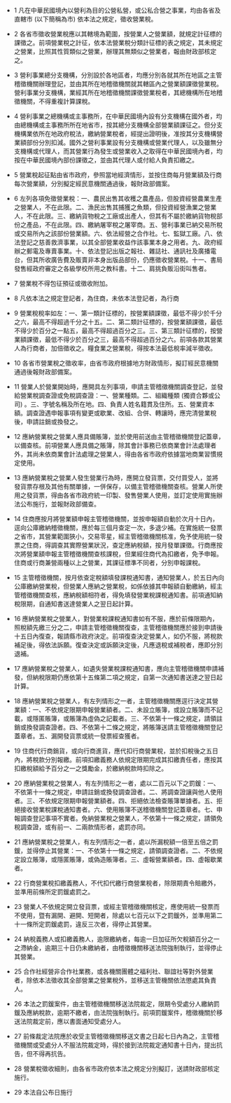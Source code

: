 * 1 凡在中華民國境內以營利為目的公營私營，或公私合營之事業，均由各省及直轄市 (以下簡稱為市) 依本法之規定，徵收營業稅。

* 2 各省市徵收營業稅應以其轄境為範圍，按營業人之營業額，就規定計征標的課徵之。前項營業稅之計征，依本法營業稅分類計征標的表之規定，其未規定之營業，比照其性質類似之營業，辦理其無類似之營業者，報由財政部核定之。

* 3 營利事業總分支機構，分別設於各地區者，均應分別各就其所在地區之主管稽徵機關辦理登記，並由其所在地稽徵機關就其轄區內之營業額課徵營業稅。營利事業分支機構，業經其所在地稽徵機關課徵營業稅者，其總機構所在地稽徵機關，不得重複計算課稅。

* 4 營利事業之總機構或主事務所，在中華民國境內設有分支機構在國外者，均由總機構或主事務所所在地省市，按其總分支機構全部營業額課征之。但分支機構業依所在地政府稅法，繳納營業稅者，經提出證明後，准按其分支機構營業額部份分別扣減。國外之營利事業設有分支機構或營業代理人，以及雖無分支機構或代理人，而其營業行為發生或營業收入之取得在中華民國境內者，均按在中華民國境內部份課徵之，並由其代理人或付給人負責扣繳之。

* 5 營業稅起征點由省市政府，參照當地經濟情形，並按住商每月營業額及行商每次營業額，分別擬定經民意機關通過後，報財政部備案。

* 6 左列各項免徵營業稅：一、農民出售其收穫之農產品，但股資經營農業生產之營業人，不在此限。二、漁民出售其捕獲之魚類，但投資經營漁業之營業人，不在此限。三、繳納貨物稅之工廠或出產人，但其有不屬於繳納貨物稅部份之產品，不在此限。四、繳納屠宰稅之屠宰商。五、營利事業已納交易所稅或交易所內之該部份營業額。六、依法經營之合作社。七、監獄工廠。八、依法登記之慈善救濟事業，以其全部營業收益作該事業本身之用者。九、政府經辦之郵電及專賣事業。十、依法登記出版之報社、雜誌社、通訊社及廣播電台，但其所收廣告費及販賣非本身出版品部份，仍應徵收營業稅。十一、書局發售經政府審定之各級學校所用之教科書。十二、肩挑負販沿街叫售者。

* 7 營業稅不得包征預征或徵收附加。

* 8 凡依本法之規定登記者，為住商，未依本法登記者，為行商

* 9 營業稅稅率如左：一、第一類計征標的，按營業額課徵，最低不得少於千分之六，最高不得超過千分之十五。二、第二類計征標的，按營業額課徵，最低不得少於百分之一點五，最高不得超過百分之三。三、第三類計征標的，按營業額課徵，最低不得少於百分之三，最高不得超過百分之六。前項各款其營業人為行商者，加倍徵收之。糧食業之營業稅，得按本法最低稅率減半徵收。

* 10 各省市營業稅之徵收率，由省市政府根據地方財政情形，擬訂經民意機關通過後報財政部備案。

* 11 營業人於營業開始時，應開具左列事項，申請主管稽徵機關調查登記，並發給營業稅調查證或免稅調查證：一、營業種類。二、組織種類 (獨資合夥或公司) 。三、字號名稱及所在地。四、負責人姓名籍貫及住所。五、營業資本額。調查證遇申報事項有變更或歇業、改組、合併、轉讓時，應完清營業稅後，申請註銷或換發之。

* 12 應納營業稅之營業人應具備賬簿，並於使用前送由主管稽徵機關登記蓋章，以備查核。前項營業人應具備之賬簿，除其會計事務已依商業會計法處理者外，其尚未依商業會計法處理之營業人，得由各省市政府依據當地商業習慣規定使用。

* 13 應納營業稅之營業人發生營業行為時，應開立發貨票，交付買受人，並將發貨票存根及其他有關單據，一併保存，以備主管稽徵機關查核。營業人所使用之發貨票，得由各省市政府統一印製、發售營業人使用，並訂定使用實施辦法公布施行，並報財政部備查。

* 14 住商應按月將營業額申報主管稽徵機關，並按申報額自動於次月十日內，逕向公庫繳納稽徵機關，應於每三個月查定一次，多退少補。在實施統一發票之省市，其營業範圍狹小，交易零星，經主管稽徵機關核准，免予使用統一發票之住商，得調查其實際營業狀況，查定應納稅額，按月發單課徵。行商應按次將營業額申報主管稽徵機關查核課稅，但業經住商代為扣繳者，免予申報。住商或行商兼營兩種以上之營業，其課征標準不同者，分別申報課稅。

* 15 主管稽徵機關，按月依查定稅額填發課稅通知書，通知營業人，於五日內向公庫繳納營業稅，但營業人應納之營業稅，如係依據其申報額自動繳納，經主管稽徵機關查核，應納稅額相符者，得免填發營業稅課稅通知書。前項通知納稅限期，自通知書送達營業人之翌日起計算。

* 16 應納營業稅之營業人，對營業稅課稅通知書如有不服，應於前條限期內，照稅額先繳三分之二，申請主管稽徵機關復查，主管稽徵機關應於接到申請後十五日內復查，報請縣市政府決定。前項復查決定營業人，如仍不服，將稅款補足後，得依法訴願。復查決定或訴願決定後，凡應退稅或補稅者，應即分別退補。

* 17 應納營業稅之營業人，如遺失營業稅課稅通知書，應向主管稽徵機關申請補發，但納稅限期仍應依第十五條第二項之規定，自第一次通知書送達之翌日起計算。

* 18 應納營業稅之營業人，有左列情形之一者，主管稽徵機關應逕行決定其營業額：一、不依規定限期申報營業額者。二、未設立賬簿，或設立賬簿而不記載，或隱匿賬簿，或賬簿為虛偽之記載者。三、不依第十一條之規定，請領註銷或換發調查證者。四、不依第十二條之規定，將賬簿送請主管稽徵機關登記蓋章者。五、漏開發貨票或統一發票經查獲者。

* 19 住商代行商銷貨，或向行商進貨，應代扣行商營業稅，並於扣稅後之五日內，將稅款分別報繳。前項扣繳義務人依規定限期完成其扣繳責任者，應按其扣繳稅額給予百分之一之獎勵金，於繳納稅款時扣除之。

* 20 應納營業稅之營業人，有左列情形之一者，處以二百元以下之罰鍰：一、不依第十一條之規定，申請註銷或換發調查證者。二、將調查證讓與他人使用者。三、不依規定限期申報營業額者。四、拒絕依法檢查賬簿單據者。五、拒絕接收營業稅課稅通知書者。六、使用賬簿不送稽徵機關登記蓋章者。七、申報調查登記事項不實者。免納營業稅之營業人，不依第十一條之規定，請領免稅調查證，或有前一、二兩款情形者，處罰亦同。

* 21 應納營業稅之營業人，有左列情形之一者，處以所漏稅額一倍至五倍之罰鍰，並得停止其營業：一、不依第十一條之規定，請領調查證者。二、不依規定設立賬簿，或隱匿賬簿，或偽造賬簿者。三、虛報營業額者。四、虛報歇業者。

* 22 行商營業稅扣繳義務人，不代扣代繳行商營業稅者，除限期責令賠繳外，並準用前條所定罰鍰處罰之。

* 23 營業人不依規定開立發貨票，或經主管稽徵機關核定，應使用統一發票而不使用，暨有漏開、避開、短開者，除處以七百元以下之罰鍰外，並準用第二十一條所定罰鍰處罰，違反三次者，得停止其營業。

* 24 納稅義務人或扣繳義務人，逾限繳納者，每逾一日加征所欠稅額百分之一之滯納金，逾期三十日仍未繳納者，由稽徵機關移送法院強制執行，並得停止其營業。

* 25 合作社經營非合作社業務，或各機關團體之福利社、聯誼社等對外營業者，除依本法徵收其全部營業之營業稅外，並移送主管機關依法懲處其負責人。

* 26 本法之罰鍰案件，由主管稽徵機關移送法院裁定，限期令受處分人繳納罰鍰及應納稅款，逾期不繳者，由法院強制執行。前項罰鍰案件，稽徵機關於移送法院裁定前，應以書面通知受處分人。

* 27 前條裁定法院應於收受主管稽徵機關移送文書之日起七日內為之，主管稽徵機關或受處分人不服法院裁定時，得於接到法院裁定通知書十日內，提出抗告，但不得再抗告。

* 28 營業稅徵收細則，由各省市政府依本法之規定分別擬訂，送請財政部核定施行。

* 29 本法自公布日施行

